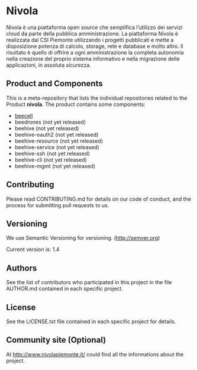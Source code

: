 # Nivola
Nivola è una piattaforma open source che semplifica l’utilizzo dei servizi cloud da parte della pubblica amministrazione.
La piattaforma Nivola è realizzata dal CSI Piemonte utilizzando i progetti pubblicati e mette a disposizione potenza di 
calcolo, storage, rete e database e molto altro. Il risultato è quello di offrire a ogni amministrazione la completa autonomia
nella creazione del proprio sistema informativo e nella migrazione delle applicazioni, in assoluta sicurezza.

## Product and Components
This is a meta-repository that lists the individual repositories related to the Product **nivola**.
The product contains some components:
* [beecell](https://github.com/Nivola/beecell)
* beedrones (not yet released)
* beehive (not yet released)
* beehive-oauth2 (not yet released)
* beehive-resource (not yet released)
* beehive-service (not yet released)
* beehive-ssh (not yet released)
* beehive-cli (not yet released)
* beehive-mgmt (not yet released)

## Contributing
Please read CONTRIBUTING.md for details on our code of conduct, and the process for submitting pull requests to us.

## Versioning
We use Semantic Versioning for versioning. (http://semver.org)

Current version is: 1.4

## Authors
See the list of contributors who participated in this project in the file AUTHOR.md contained in each specific project.

## License
See the LICENSE.txt file contained in each specific project for details.

## Community site (Optional)
At http://www.nivolapiemonte.it/ could find all the informations about the project.
